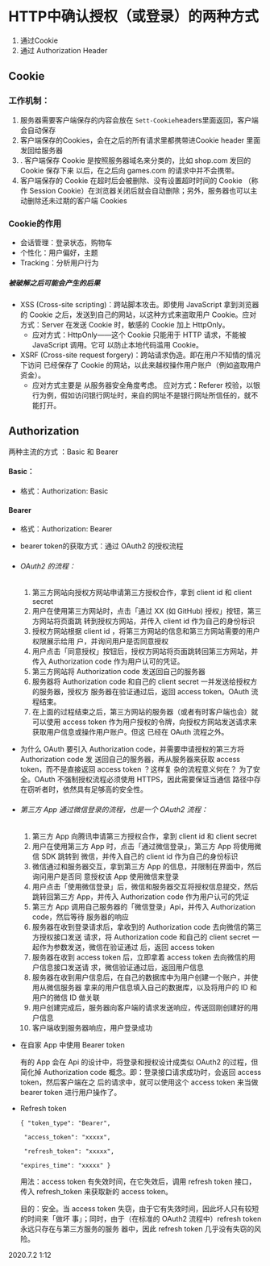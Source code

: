 # HTTP中确认授权（或登录）的两种方式

1. 通过Cookie
2. 通过 Authorization Header

## Cookie

### 工作机制：

1. 服务器需要客户端保存的内容会放在 ```Sett-Cookie```headers里面返回，客户端会自动保存
2. 客户端保存的Cookies，会在之后的所有请求里都携带进Cookie header 里面发回给服务器
3. . 客户端保存 Cookie 是按照服务器域名来分类的，比如 shop.com 发回的 Cookie 保存下来 以后，在之后向 games.com 的请求中并不会携带。
4. 客户端保存的 Cookie 在超时后会被删除、没有设置超时时间的 Cookie （称作 Session Cookie）在浏览器关闭后就会⾃动删除；另外，服务器也可以主动删除还未过期的客户端 Cookies

### Cookie的作用

- 会话管理：登录状态，购物车
- 个性化：用户偏好，主题
- Tracking：分析用户行为

##### 被破解之后可能会产生的后果

- XSS (Cross-site scripting)：跨站脚本攻击。即使⽤ JavaScript 拿到浏览器的 Cookie 之后，发送到⾃⼰的⽹站，以这种⽅式来盗取⽤户 Cookie。应对⽅式：Server 在发送 Cookie 时，敏感的 Cookie 加上 HttpOnly。 
  - 应对⽅式：HttpOnly——这个 Cookie 只能⽤于 HTTP 请求，不能被 JavaScript 调⽤。它可 以防⽌本地代码滥⽤ Cookie。
- XSRF (Cross-site request forgery)：跨站请求伪造。即在⽤户不知情的情况下访问 已经保存了 Cookie 的⽹站，以此来越权操作⽤户账户（例如盗取⽤户资⾦）。
  - 应对⽅式主要是 从服务器安全⻆度考虑。 应对⽅式：Referer 校验，以银行为例，假如访问银行网址时，来自的网址不是银行网址所信任的，就不能打开。

## Authorization

两种主流的方式 ：Basic 和 Bearer

#### Basic：

- 格式：Authorization: Basic 

#### Bearer

- 格式：Authorization: Bearer  <bearer token>

-  bearer token的获取⽅式：通过 OAuth2 的授权流程 

- ###### OAuth2 的流程：

  1. 第三⽅⽹站向授权⽅⽹站申请第三⽅授权合作，拿到 client id 和 client secret 
  2. ⽤户在使⽤第三⽅⽹站时，点击「通过 XX (如 GitHub) 授权」按钮，第三⽅⽹站将⻚⾯跳 转到授权⽅⽹站，并传⼊ client id 作为⾃⼰的身份标识 
  3.  授权⽅⽹站根据 client id ，将第三⽅⽹站的信息和第三⽅⽹站需要的⽤户权限展示给⽤ 户，并询问⽤户是否同意授权
  4.  ⽤户点击「同意授权」按钮后，授权⽅⽹站将⻚⾯跳转回第三⽅⽹站，并传⼊ Authorization code 作为⽤户认可的凭证。
  5.  第三⽅⽹站将 Authorization code 发送回⾃⼰的服务器 
  6.  服务器将 Authorization code 和⾃⼰的 client secret ⼀并发送给授权⽅的服务器，授权⽅ 服务器在验证通过后，返回 access token。OAuth 流程结束。
  7. 在上⾯的过程结束之后，第三⽅⽹站的服务器（或者有时客户端也会）就可以使⽤ access token 作为⽤户授权的令牌，向授权⽅⽹站发送请求来获取⽤户信息或操作⽤户账户。但这 已经在 OAuth 流程之外。

- 为什么 OAuth 要引⼊ Authorization code，并需要申请授权的第三⽅将 Authorization code 发 送回⾃⼰的服务器，再从服务器来获取 access token，⽽不是直接返回 access token ？这样复 杂的流程意义何在？ 为了安全。OAuth 不强制授权流程必须使⽤ HTTPS，因此需要保证当通信 路径中存在窃听者时，依然具有⾜够⾼的安全性。

- ###### 第三⽅ App 通过微信登录的流程，也是⼀个 OAuth2 流程：

  1. 第三⽅ App 向腾讯申请第三⽅授权合作，拿到 client id 和 client secret 
  2. ⽤户在使⽤第三⽅ App 时，点击「通过微信登录」，第三⽅ App 将使⽤微信 SDK 跳转到 微信，并传⼊⾃⼰的 client id 作为⾃⼰的身份标识 
  3. 微信通过和服务器交互，拿到第三⽅ App 的信息，并限制在界⾯中，然后询问⽤户是否同 意授权该 App 使⽤微信来登录 
  4. ⽤户点击「使⽤微信登录」后，微信和服务器交互将授权信息提交，然后跳转回第三⽅ App，并传⼊ Authorization code 作为⽤户认可的凭证 
  5.  第三⽅ App 调⽤⾃⼰服务器的「微信登录」Api，并传⼊ Authorization code，然后等待 服务器的响应 
  6.  服务器在收到登录请求后，拿收到的 Authorization code 去向微信的第三⽅授权接⼝发送 请求，将 Authorization code 和⾃⼰的 client secret ⼀起作为参数发送，微信在验证通过 后，返回 access token 
  7. 服务器在收到 access token 后，⽴即拿着 access token 去向微信的⽤户信息接⼝发送请 求，微信验证通过后，返回⽤户信息 
  8. 服务器在收到⽤户信息后，在⾃⼰的数据库中为⽤户创建⼀个账户，并使⽤从微信服务器 拿来的⽤户信息填⼊⾃⼰的数据库，以及将⽤户的 ID 和⽤户的微信 ID 做关联 
  9. ⽤户创建完成后，服务器向客户端的请求发送响应，传送回刚创建好的⽤户信息
  10. 客户端收到服务器响应，⽤户登录成功

- 在⾃家 App 中使⽤ Bearer token

   有的 App 会在 Api 的设计中，将登录和授权设计成类似 OAuth2 的过程，但简化掉 Authorization code 概念。即：登录接⼝请求成功时，会返回 access token，然后客户端在之 后的请求中，就可以使⽤这个 access token 来当做 bearer token 进⾏⽤户操作了。

- Refresh token

  ```{ "token_type": "Bearer",```

   ``` "access_token": "xxxxx",``` 

   ``` "refresh_token": "xxxxx",``` 

   ``` "expires_time": "xxxxx" } ```

   ⽤法：access token 有失效时间，在它失效后，调⽤ refresh token 接⼝，传⼊ refresh_token 来获取新的 access token。

  ⽬的：安全。当 access token 失窃，由于它有失效时间，因此坏⼈只有较短的时间来「做坏 事」；同时，由于（在标准的 OAuth2 流程中）refresh token 永远只存在与第三⽅服务的服务 器中，因此 refresh token ⼏乎没有失窃的⻛险。

2020.7.2 1:12
